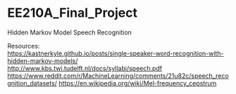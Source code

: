 # EE210A_Final_Project
Hidden Markov Model Speech Recognition

Resources:  
https://kastnerkyle.github.io/posts/single-speaker-word-recognition-with-hidden-markov-models/
http://www.kbs.twi.tudelft.nl/docs/syllabi/speech.pdf
https://www.reddit.com/r/MachineLearning/comments/21u82c/speech_recognition_datasets/
https://en.wikipedia.org/wiki/Mel-frequency_cepstrum
